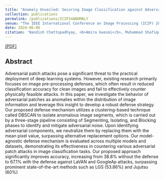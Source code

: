 ```yaml
---
title: "Anomaly Unveiled: Securing Image Classification against Adversarial Patch Attacks"
collection: publications
permalink: /publications/ICIP24ANOMALY
venue: "The IEEE International Conference on Image Processing (ICIP) 2024, Abu Dhabi, UAE"
date: 2024-06-06
citation: 'Nandish Chattopadhyay, <b>Amira Guesmi</b>, Muhammad Shafique'
---
```

[[PDF]]([(https://arxiv.org/abs/2402.06249)])


## Abstract
Adversarial patch attacks pose a significant threat to the practical deployment of deep learning systems. However, existing research primarily focuses on image pre-processing defenses, which often result in reduced classification accuracy for clean images and fail to effectively counter physically feasible attacks. In this paper, we investigate the behavior of adversarial patches as anomalies within the distribution of image information and leverage this insight to develop a robust defense strategy. Our proposed defense mechanism utilizes a clustering-based technique called DBSCAN to isolate anomalous image segments, which is carried out by a three-stage pipeline consisting of Segmenting, Isolating, and Blocking phases to identify and mitigate adversarial noise. Upon identifying adversarial components, we neutralize them by replacing them with the mean pixel value, surpassing alternative replacement options. Our model-agnostic defense mechanism is evaluated across multiple models and datasets, demonstrating its effectiveness in countering various adversarial patch attacks in image classification tasks. Our proposed approach significantly improves accuracy, increasing from 38.8% without the defense to 67.1% with the defense against LaVAN and GoogleAp attacks, surpassing prominent state-of-the-art methods such as LGS (53.86%) and Jujutsu (60%)
